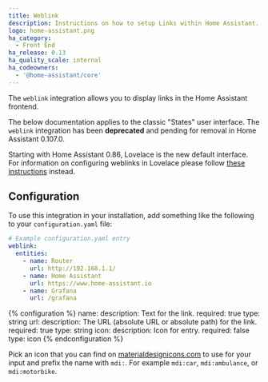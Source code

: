 ```yaml
---
title: Weblink
description: Instructions on how to setup Links within Home Assistant.
logo: home-assistant.png
ha_category:
  - Front End
ha_release: 0.13
ha_quality_scale: internal
ha_codeowners:
  - '@home-assistant/core'
---
```


The `weblink` integration allows you to display links in the Home Assistant frontend.

<div class='note'>

The below documentation applies to the classic "States" user interface.
The `weblink` integration has been **deprecated** and pending for removal in Home Assistant 0.107.0.

Starting with Home Assistant 0.86, Lovelace is the new default interface. For information on configuring weblinks in Lovelace please follow [these instructions](/lovelace/entities/#weblink) instead.

</div>

## Configuration

To use this integration in your installation, add something like the following to your `configuration.yaml` file:

```yaml
# Example configuration.yaml entry
weblink:
  entities:
    - name: Router
      url: http://192.168.1.1/
    - name: Home Assistant
      url: https://www.home-assistant.io
    - name: Grafana
      url: /grafana
```

{% configuration %}
name:
  description: Text for the link.
  required: true
  type: string
url:
  description: The URL (absolute URL or absolute path) for the link.
  required: true
  type: string
icon:
  description: Icon for entry.
  required: false
  type: icon
{% endconfiguration %}

Pick an icon that you can find on [materialdesignicons.com](https://materialdesignicons.com/) to use for your input and prefix the name with `mdi:`. For example `mdi:car`, `mdi:ambulance`, or  `mdi:motorbike`.
